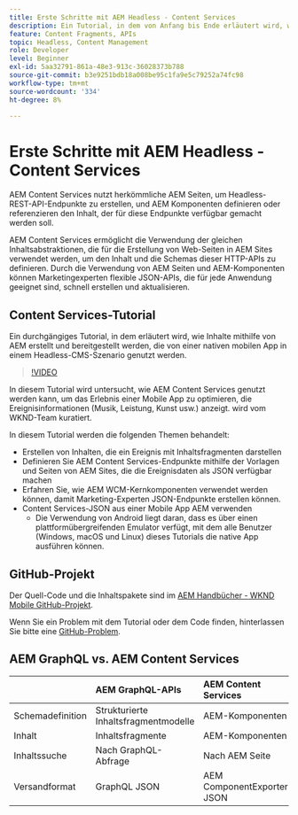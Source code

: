 ```yaml
---
title: Erste Schritte mit AEM Headless - Content Services
description: Ein Tutorial, in dem von Anfang bis Ende erläutert wird, wie Inhalte mithilfe von AEM Headless aufgebaut und bereitgestellt werden können.
feature: Content Fragments, APIs
topic: Headless, Content Management
role: Developer
level: Beginner
exl-id: 5aa32791-861a-48e3-913c-36028373b788
source-git-commit: b3e9251bdb18a008be95c1fa9e5c79252a74fc98
workflow-type: tm+mt
source-wordcount: '334'
ht-degree: 8%

---
```


# Erste Schritte mit AEM Headless - Content Services

AEM Content Services nutzt herkömmliche AEM Seiten, um Headless-REST-API-Endpunkte zu erstellen, und AEM Komponenten definieren oder referenzieren den Inhalt, der für diese Endpunkte verfügbar gemacht werden soll.

AEM Content Services ermöglicht die Verwendung der gleichen Inhaltsabstraktionen, die für die Erstellung von Web-Seiten in AEM Sites verwendet werden, um den Inhalt und die Schemas dieser HTTP-APIs zu definieren. Durch die Verwendung von AEM Seiten und AEM-Komponenten können Marketingexperten flexible JSON-APIs, die für jede Anwendung geeignet sind, schnell erstellen und aktualisieren.

## Content Services-Tutorial

Ein durchgängiges Tutorial, in dem erläutert wird, wie Inhalte mithilfe von AEM erstellt und bereitgestellt werden, die von einer nativen mobilen App in einem Headless-CMS-Szenario genutzt werden.

>[!VIDEO](https://video.tv.adobe.com/v/28315?quality=12&learn=on)

In diesem Tutorial wird untersucht, wie AEM Content Services genutzt werden kann, um das Erlebnis einer Mobile App zu optimieren, die Ereignisinformationen (Musik, Leistung, Kunst usw.) anzeigt. wird vom WKND-Team kuratiert.

In diesem Tutorial werden die folgenden Themen behandelt:

* Erstellen von Inhalten, die ein Ereignis mit Inhaltsfragmenten darstellen
* Definieren Sie AEM Content Services-Endpunkte mithilfe der Vorlagen und Seiten von AEM Sites, die die Ereignisdaten als JSON verfügbar machen
* Erfahren Sie, wie AEM WCM-Kernkomponenten verwendet werden können, damit Marketing-Experten JSON-Endpunkte erstellen können.
* Content Services-JSON aus einer Mobile App AEM verwenden
   * Die Verwendung von Android liegt daran, dass es über einen plattformübergreifenden Emulator verfügt, mit dem alle Benutzer (Windows, macOS und Linux) dieses Tutorials die native App ausführen können.

## GitHub-Projekt

Der Quell-Code und die Inhaltspakete sind im [AEM Handbücher - WKND Mobile GitHub-Projekt](https://github.com/adobe/aem-guides-wknd-mobile).

Wenn Sie ein Problem mit dem Tutorial oder dem Code finden, hinterlassen Sie bitte eine [GitHub-Problem](https://github.com/adobe/aem-guides-wknd-mobile/issues).

## AEM GraphQL vs. AEM Content Services

|  | AEM GraphQL-APIs | AEM Content Services |
|--------------------------------|:-----------------|:---------------------|
| Schemadefinition | Strukturierte Inhaltsfragmentmodelle | AEM-Komponenten |
| Inhalt | Inhaltsfragmente | AEM-Komponenten |
| Inhaltssuche | Nach GraphQL-Abfrage | Nach AEM Seite |
| Versandformat | GraphQL JSON | AEM ComponentExporter JSON |
